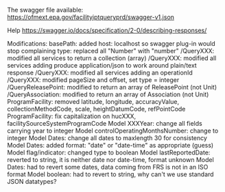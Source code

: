 The swagger file available: 
https://ofmext.epa.gov/facilityiptqueryprd/swagger-v1.json

Help
https://swagger.io/docs/specification/2-0/describing-responses/

Modifications:
basePath: added host: localhost so swagger plug-in would stop complaining
type: replaced all "Number" with "number"
/QueryXXX: modified all services to return a collection (array)
/QueryXXX: modified all services adding produce application/json to work around plain/text response
/QueryXXX: modified all services adding an operationId
/QueryXXX: modified pageSize and offset, set type = integer
/QueryReleasePoint: modified to return an array of ReleasePoint (not Unit)
/QueryAssociation: modified to return an array of Association (not Unit)
ProgramFacility: removed latitude, longitude, accuracyValue, 
collectionMethodCode, scale, heightDatumCode, refPointCode
ProgramFacility: fix capitalization on hucXXX, facilitySourceSystemProgramCode
Model XXXYear: change all fields carrying year to integer
Model controlOperatingMonthsNumber: change to integer
Model Dates: change all dates to maxlength 30 for consistency
Model Dates: added format: "date" or "date-time" as appropriate (guess)
Model flag/indicator: changed type to boolean
Model lastReportedDate: reverted to string, it is neither date nor date-time, format unknown
Model Dates: had to revert some dates, data coming from FRS is not in an ISO format
Model boolean: had to revert to string, why can't we use standard JSON datatypes?
